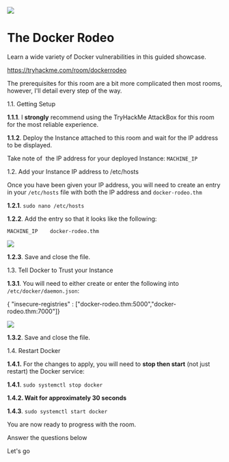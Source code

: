 ![](https://tryhackme-images.s3.amazonaws.com/room-icons/3b5f9eccb8ea181a18ed72394793bb3f.png)

# The Docker Rodeo

Learn a wide variety of Docker vulnerabilities in this guided showcase.

https://tryhackme.com/room/dockerrodeo

The prerequisites for this room are a bit more complicated then most rooms, however, I'll detail every step of the way.

1.1. Getting Setup

**1.1.1**. I **strongly** recommend using the TryHackMe AttackBox for this room for the most reliable experience.

**1.1.2**. Deploy the Instance attached to this room and wait for the IP address to be displayed.

Take note of  the IP address for your deployed Instance: `MACHINE_IP`

1.2. Add your Instance IP address to /etc/hosts

Once you have been given your IP address, you will need to create an entry in your `/etc/hosts` file with both the IP address and `docker-rodeo.thm`

**1.2.1**. `sudo nano /etc/hosts`

**1.2.2**. Add the entry so that it looks like the following:

`MACHINE_IP    docker-rodeo.thm`

![](https://assets.tryhackme.com/additional/docker-rodeo/t1/updatehosts.png)  

**1.2.3**. Save and close the file.

1.3. Tell Docker to Trust your Instance

**1.3.1**. You will need to either create or enter the following into `/etc/docker/daemon.json`:

{  "insecure-registries" : ["docker-rodeo.thm:5000","docker-rodeo.thm:7000"]}

![](https://assets.tryhackme.com/additional/docker-rodeo/t1/dockerdaemon.png)  

**1.3.2**. Save and close the file.

1.4. Restart Docker

**1.4.1.** For the changes to apply, you will need to **stop then start** (not just restart) the Docker service:

**1.4.1**. `sudo systemctl stop docker`

**1.4.2. Wait for approximately 30 seconds**

**1.4.3**. `sudo systemctl start docker`

You are now ready to progress with the room.

Answer the questions below

Let's go